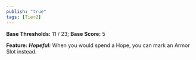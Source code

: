 ```yaml
---
publish: "true"
tags: [Tier2]
---
```

**Base Thresholds:** 11 / 23; **Base Score:** 5

**Feature:** ***Hopeful:*** When you would spend a Hope, you can mark an Armor Slot instead.

